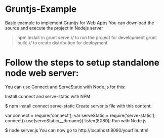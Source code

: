 # Gruntjs-Example
Basic example to implement Gruntjs for Web Apps
You can download the source and execute the project in Nodejs server

>npm install \n
>grunt serve // to run the project for development
>grunt build // to create distribution for deployment

# Follow the steps to setup standalone node web server:

You can use Connect and ServeStatic with Node.js for this:

Install connect and serve-static with NPM

$ npm install connect serve-static
Create server.js file with this content:

var connect = require('connect');
var serveStatic = require('serve-static');
connect().use(serveStatic(__dirname)).listen(8080);
Run with Node.js

$ node server.js
You can now go to http://localhost:8080/yourfile.html
